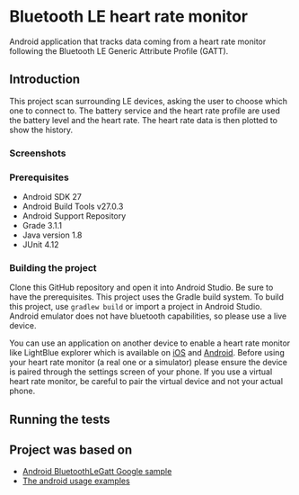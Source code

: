 # Bluetooth LE heart rate monitor

Android application that tracks data coming from a heart rate monitor following the Bluetooth LE Generic Attribute Profile (GATT).

## Introduction

This project scan surrounding LE devices, asking the user to choose which one to connect to. The battery service and the heart rate profile are used the battery level and the heart rate. The heart rate data is then plotted to show the history.

### Screenshots

### Prerequisites

* Android SDK 27
* Android Build Tools v27.0.3
* Android Support Repository
* Grade 3.1.1
* Java version 1.8
* JUnit 4.12

### Building the project

Clone this GitHub repository and open it into Android Studio. Be sure to have the prerequisites. This project uses the Gradle build system. To build this project, use ```gradlew build``` or import a project in Android Studio. Android emulator does not have bluetooth capabilities, so please use a live device. 

You can use an application on another device to enable a heart rate monitor like LightBlue explorer which is available on [iOS](https://itunes.apple.com/us/app/lightblue-explorer/id557428110?mt=8) and [Android](https://play.google.com/store/apps/details?id=com.punchthrough.lightblueexplorer&hl=en). Before using your heart rate monitor (a real one or a simulator) please ensure the device is paired through the settings screen of your phone. If you use a virtual heart rate monitor, be careful to pair the virtual device and not your actual phone.

## Running the tests

## Project was based on
* [Android BluetoothLeGatt Google sample](https://github.com/googlesamples/android-BluetoothLeGatt)
* [The android usage examples](https://developer.android.com/guide/topics/connectivity/bluetooth-le.html)
